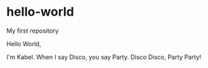 # hello-world
My first repository

Hello World,

I'm Kabel. When I say Disco, you say Party. Disco Disco, Party Party!
